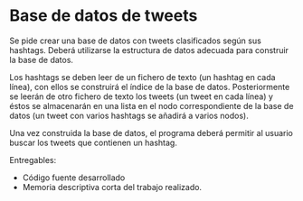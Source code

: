 Base de datos de tweets
=======================

Se pide crear una base de datos con tweets clasificados
según sus hashtags. Deberá utilizarse la estructura de datos
adecuada para construir la base de datos.

Los hashtags se deben leer de un fichero de texto (un hashtag
en cada línea), con ellos se construirá el índice de la base
de datos. Posteriormente se leerán de otro fichero de texto
los tweets (un tweet en cada línea) y éstos se almacenarán en
una lista en el nodo correspondiente de la base de datos (un
tweet con varios hashtags se añadirá a varios nodos).

Una vez construida la base de datos, el programa deberá
permitir al usuario buscar los tweets que contienen un
hashtag.

Entregables:
* Código fuente desarrollado
* Memoria descriptiva corta del trabajo realizado.
